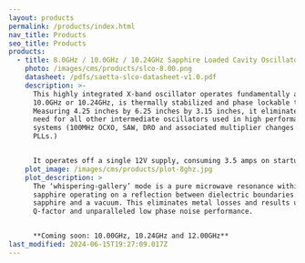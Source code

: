 ```yaml
---
layout: products
permalink: /products/index.html
nav_title: Products
seo_title: Products
products:
  - title: 8.0GHz / 10.0GHz / 10.24GHz Sapphire Loaded Cavity Oscillator
    photo: /images/cms/products/slco-8.00.png
    datasheet: /pdfs/saetta-slco-datasheet-v1.0.pdf
    description: >-
      This highly integrated X-band oscillator operates fundamentally at 8.0GHz,
      10.0GHz or 10.24GHz, is thermally stabilized and phase lockable to 10MHz.
      Measuring 4.25 inches by 6.25 inches by 3.15 inches, it eliminates the
      need for all other intermediate oscillators used in high performance
      systems (100MHz OCXO, SAW, DRO and associated multiplier changes and
      PLLs.)


      It operates off a single 12V supply, consuming 3.5 amps on startup and dropping to less than 1 amp at lab temperatures.
    plot_image: /images/cms/products/plot-8ghz.jpg
    plot_description: >
      The ‘whispering-gallery’ mode is a pure microwave resonance within the
      sapphire operating on a reflection between dielectric boundaries of the
      sapphire and a vacuum. This eliminates metal losses and results ultra high
      Q-factor and unparalleled low phase noise performance.


      **Coming soon: 10.00GHz, 10.24GHz and 12.00GHz**
last_modified: 2024-06-15T19:27:09.017Z
---
```

